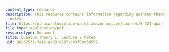 ```yaml
---
content_type: resource
description: This resource contains information regarding quantum theory I, lecture
  notes.
file: https://ol-ocw-studio-app-qa.s3.amazonaws.com/courses/8-321-quantum-theory-i-fall-2017/36c32531fa12a2d99687cb3f0ac58502_MIT8_321F17_lec2.pdf
file_type: application/pdf
resourcetype: Document
title: Quantum Theory I, Lecture 2 Notes
uid: 36c32531-fa12-a2d9-9687-cb3f0ac58502
---
```

